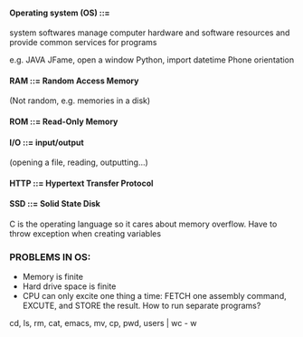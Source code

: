 #### Operating system (OS) ::= 
system softwares manage computer hardware and software resources and provide common services for programs

e.g. JAVA JFame, open a window
Python, import datetime
Phone orientation

#### RAM ::= Random Access Memory
(Not random, e.g. memories in a disk)
#### ROM ::= Read-Only Memory
#### I/O ::= input/output
(opening a file, reading, outputting…)
#### HTTP ::= Hypertext Transfer Protocol 
#### SSD ::= Solid State Disk

C is the operating language so it cares about memory overflow. Have to throw exception when creating variables 

### PROBLEMS IN OS:

- Memory is finite
- Hard drive space is finite
- CPU can only excite one thing a time: FETCH one assembly command, EXCUTE, and STORE the result. How to run separate programs?


cd, ls, rm, cat, emacs, mv, cp, pwd, users | wc - w